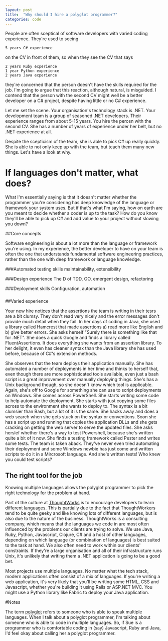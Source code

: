 ```yaml
---
layout: post
title:  "Why should I hire a polyglot programmer?"
categories: code
---
```


People are often sceptical of software developers with varied coding experience. They're used to seeing

	5 years C# experience
	
on the CV in front of them, so when they see the CV that says

	2 years Ruby experience
	1 year Python experience
	2 years Java experience

they're concerned that the person doesn't have the skills required for the job. I'm going to argue that this reaction, although natural, is misguided. I contend that the person with the second CV might well be a better developer on a C# project, despite having little or no C# experience.

Let me set the scene. Your organisation's technology stack is .NET. Your development team is a group of seasoned .NET developers. Their experience ranges from about 5-15 years. You hire the perosn with the second CV. She has a number of years of experience under her belt, but no .NET experience at all.

Despite the scepticism of the team, she is able to pick C# up really quickly. She is able to not only keep up with the team, but teach them many new things. Let's have a look at why.

# If languages don't matter, what does?

What I'm essentially saying is that it doesn't matter whether the programmer you're considering has deep knowledge of the language or framework your system uses. But if that's what I'm saying, how on earth are you meant to decide whether a coder is up to the task? How do you know they'll be able to pick up C# and add value to your project without slowing you down?

##Core concepts

Software engineering is about a lot more than the language or framework you're using. In my experience, the better developer to have on your team is often the one that understands fundamental software engineering practices, rather than the one with deep framework or language knowledge.

###Automated testing skills
maintainability, extensibility

###Design experience
The D of TDD, OO, emergent design, refactoring

###Deployment skills
Configuration, automation

###

##Varied experience

Your new hire notices that the assertions the team is writing in their tesrs are a bit clumsy. They don't read very nicely and the error messages don't provide much detail when they fail. In her days of coding in Java, she used a library called Hamcrest that made assertions a) read more like English and b) give better errors. She asks herself "Surely there is something like that for .NET". She does a quick Google and finds a library called FluentAssertions. It does everything she wants from an assertion library. To her delight, it even has cleaner syntax than the Java library she has used before, because of C#'s extension methods.

She observes that the team deploys their application manually. She has automated a number of deployments in her time and thinks to herself that, even though there are more sophisticated tools available, even just a bash script is a great improvement over manually deploying things. She's has a Unix background though, so she doesn't know which tool is applicable. Again, she's off to Google for something she can use to script deployments on Windows. She comes across PowerShell. She starts writing some code to help automate the deployment. She starts with just copying some files across to the environment she wants to deploy to. The syntax is a bit clumsier than Bash, but a lot of it is the same. She hacks away and does a web search when she gets stuck on the syntax or conventions. Soon she has a script up and running that copies the application DLLs and she gets cracking on getting the web server to serve the updated files. She asks herslef whether there's a way to test Powershell, because she's written quite a bit of it now. She finds a testing framework called Pester and writes some tests. The team is taken aback. They've never even tried automating their deployment and some Windows newbie has just come and written scripts to do it in a Mircrosoft language. And she's written tests! Who knew you could test scripts?

## The right tool for the job

Knowing multiple languages allows the polyglot programmer to pick the right technology for the problem at hand. 

Part of the culture at [ThoughtWorks](http://www.thoughtworks.com) is to encourage developers to learn different languages. This is partially due to the fact that ThoughtWorkers tend to be quite geeky and like knowing lots of different languages, but is also due to the nature of the business. ThoughtWorks is a consulting company, which means that the languages we code in are most often influenced by the problems our clients are trying to solve. We use Java, Ruby, Python, Javascript, Clojure, C# and a host of other languages, depending on which language (or combination of languages) is best suited to the task at hand. We also often need to work within our clients' constraints. If they're a large organisation and all of their infrastructure runs Unix, it's unlikely that writing them a .NET application is going to be a good bet.

Most projects use multiple languages. No matter what the tech stack, modern applications often consist of a mix of languages. If you're writing a web application, it's very likely that you'll be writing some HTML, CSS and Javascript, whether you're building it using Rails or ASP.NET MVC. You might use a Python library like Fabric to deploy your Java application.

#Notes

The term [polyglot](http://en.wiktionary.org/wiki/polyglot) refers to someone who is able to speak multiple languages. When I talk about a polyglot programmer, I'm talking about someone who is able to code in multiple languages. So, if Sue is a programmer who is comfortable coding in (say) Javascript, Ruby and Java, I'd feel okay about calling her a polyglot programmer.